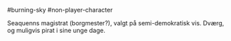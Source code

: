 #burning-sky #non-player-character

Seaquenns magistrat (borgmester?), valgt på semi-demokratisk vis. Dværg, og muligvis pirat i sine unge dage.
